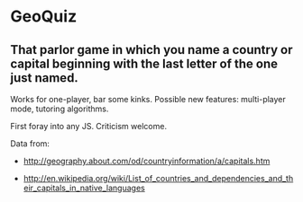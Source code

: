 # GeoQuiz

## That parlor game in which you name a country or capital beginning with the last letter of the one just named. 

Works for one-player, bar some kinks. Possible new features: multi-player mode, tutoring algorithms. 

First foray into any JS. Criticism welcome. 


Data from:

* http://geography.about.com/od/countryinformation/a/capitals.htm

* http://en.wikipedia.org/wiki/List_of_countries_and_dependencies_and_their_capitals_in_native_languages